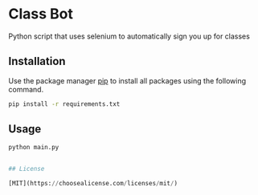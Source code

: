 # Class Bot

Python script that uses selenium to automatically sign you up for classes

## Installation

Use the package manager [pip](https://pip.pypa.io/en/stable/) to install all packages using the following command.

```bash
pip install -r requirements.txt
```

## Usage

```python
python main.py


## License

[MIT](https://choosealicense.com/licenses/mit/)